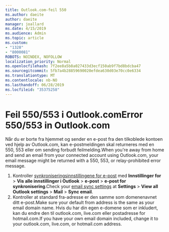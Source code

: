 ```yaml
---
title: Outlook.com-feil 550
ms.author: daeite
author: daeite
manager: joallard
ms.date: 4/15/2019
ms.audience: Admin
ms.topic: article
ms.custom:
- "1328"
- "8000081"
ROBOTS: NOINDEX, NOFOLLOW
localization_priority: Normal
ms.openlocfilehash: 7f2ee8a5b8a027433d3ecf150ab9f7bd8bdcba47
ms.sourcegitcommit: 5fb7a4b28859690020efdea630d03e70cc0e6334
ms.translationtype: MT
ms.contentlocale: nb-NO
ms.lasthandoff: 06/28/2019
ms.locfileid: "35375258"
---
```

# <a name="error-550553-in-outlookcom"></a><span data-ttu-id="08aeb-102">Feil 550/553 i Outlook.com</span><span class="sxs-lookup"><span data-stu-id="08aeb-102">Error 550/553 in Outlook.com</span></span>

<span data-ttu-id="08aeb-103">Når du er borte fra hjemmet og sender en e-post fra den tilkoblede kontoen ved hjelp av Outlook.com, kan e-postmeldingen skal returneres med en 550, 553 eller om sending forbudt feilmelding.</span><span class="sxs-lookup"><span data-stu-id="08aeb-103">When you're away from home and send an email from your connected account using Outlook.com, your email message might be returned with a 550, 553, or relay-prohibited error message.</span></span>

1. <span data-ttu-id="08aeb-104">Kontroller [synkroniseringsinnstillingene for e-post](https://go.microsoft.com/fwlink/?linkid=2031283) med **Innstillinger for** > **Vis alle innstillinger i Outlook** > **e-post** > **e-post for synkronisering**.</span><span class="sxs-lookup"><span data-stu-id="08aeb-104">Check your [email sync settings](https://go.microsoft.com/fwlink/?linkid=2031283) at **Settings** > **View all Outlook settings** > **Mail** > **Sync email**.</span></span>
1. <span data-ttu-id="08aeb-105">Kontroller at standard fra-adresse er den samme som domenenavnet ditt e-post.</span><span class="sxs-lookup"><span data-stu-id="08aeb-105">Make sure your default from address is the same as your email domain name.</span></span> <span data-ttu-id="08aeb-106">Hvis du har din egen e-domene som er inkludert, kan du endre den til outlook.com, live.com eller postadresse for hotmail.com.</span><span class="sxs-lookup"><span data-stu-id="08aeb-106">If you have your own email domain included, change it to your outlook.com, live.com, or hotmail.com address.</span></span>

